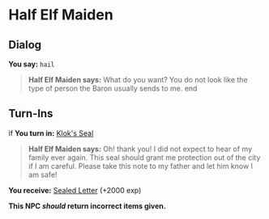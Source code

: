 # Half Elf Maiden
## Dialog

**You say:** `hail`



>**Half Elf Maiden says:** What do you want? You do not look like the type of person the Baron usually sends to me.
end

## Turn-Ins



if **You turn in:** [Klok's Seal](/item/1096)



>**Half Elf Maiden says:** Oh! thank you! I did not expect to hear of my family ever again. This seal should grant me protection out of the city if I am careful. Please take this note to my father and let him know I am safe!


 **You receive:**  [Sealed Letter](/item/18863) (+2000 exp)

**This NPC *should* return incorrect items given.**






